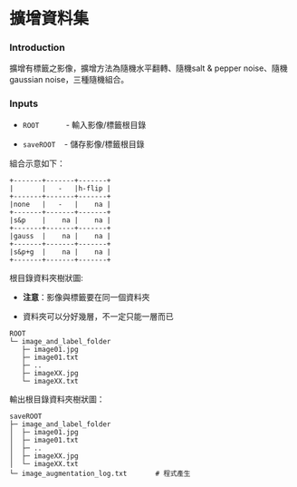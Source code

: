 # 擴增資料集

### Introduction

擴增有標籤之影像，擴增方法為隨機水平翻轉、隨機salt & pepper noise、隨機gaussian noise，三種隨機組合。

### Inputs

- `ROOT`            - 輸入影像/標籤根目錄

- `saveROOT`    - 儲存影像/標籤根目錄

組合示意如下：

```
+-------+-------+-------+  
|       |   -   |h-flip |  
+-------+-------+-------+  
|none   |   -   |    na |  
+-------+-------+-------+  
|s&p    |    na |    na |  
+-------+-------+-------+  
|gauss  |    na |    na |  
+-------+-------+-------+  
|s&p+g  |    na |    na |  
+-------+-------+-------+  
```

根目錄資料夾樹狀圖:  

- **注意**：影像與標籤要在同一個資料夾

- 資料夾可以分好幾層，不一定只能一層而已

```
ROOT  
└─ image_and_label_folder  
   ├─ image01.jpg  
   ├─ image01.txt  
   ├─ ..  
   ├─ imageXX.jpg  
   └─ imageXX.txt  
```

輸出根目錄資料夾樹狀圖：

```
saveROOT  
├─ image_and_label_folder  
│  ├─ image01.jpg  
│  ├─ image01.txt  
│  ├─ ..  
│  ├─ imageXX.jpg  
│  └─ imageXX.txt  
└─ image_augmentation_log.txt       # 程式產生
```
